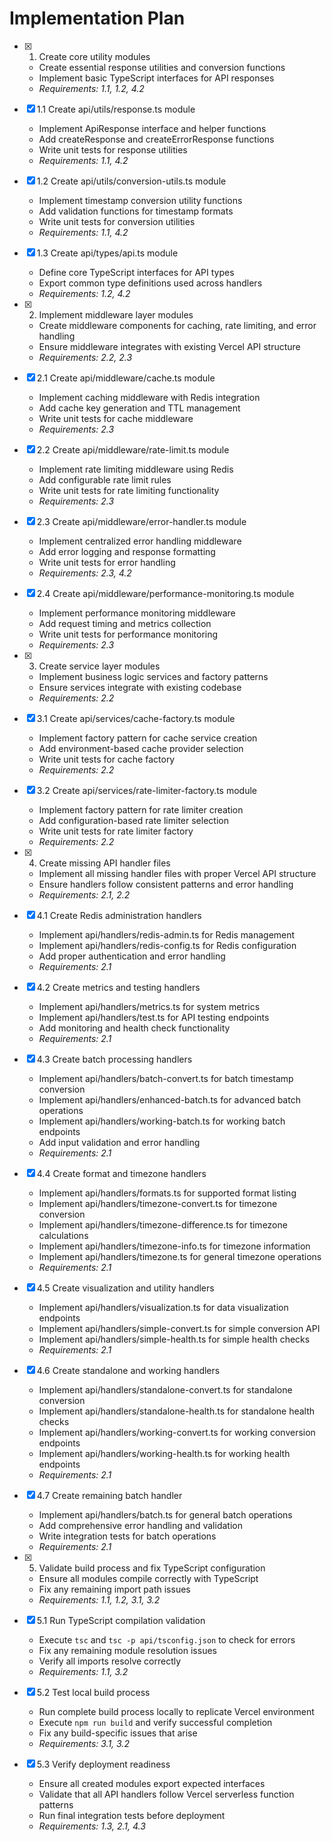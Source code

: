 # Implementation Plan

- [x] 1. Create core utility modules

  - Create essential response utilities and conversion functions
  - Implement basic TypeScript interfaces for API responses
  - _Requirements: 1.1, 1.2, 4.2_

- [x] 1.1 Create api/utils/response.ts module

  - Implement ApiResponse interface and helper functions
  - Add createResponse and createErrorResponse functions
  - Write unit tests for response utilities
  - _Requirements: 1.1, 4.2_

- [x] 1.2 Create api/utils/conversion-utils.ts module

  - Implement timestamp conversion utility functions
  - Add validation functions for timestamp formats
  - Write unit tests for conversion utilities
  - _Requirements: 1.1, 4.2_

- [x] 1.3 Create api/types/api.ts module

  - Define core TypeScript interfaces for API types
  - Export common type definitions used across handlers
  - _Requirements: 1.2, 4.2_

- [x] 2. Implement middleware layer modules

  - Create middleware components for caching, rate limiting, and error handling
  - Ensure middleware integrates with existing Vercel API structure
  - _Requirements: 2.2, 2.3_

- [x] 2.1 Create api/middleware/cache.ts module

  - Implement caching middleware with Redis integration
  - Add cache key generation and TTL management
  - Write unit tests for cache middleware
  - _Requirements: 2.3_

- [x] 2.2 Create api/middleware/rate-limit.ts module

  - Implement rate limiting middleware using Redis
  - Add configurable rate limit rules
  - Write unit tests for rate limiting functionality
  - _Requirements: 2.3_

- [x] 2.3 Create api/middleware/error-handler.ts module

  - Implement centralized error handling middleware
  - Add error logging and response formatting
  - Write unit tests for error handling
  - _Requirements: 2.3, 4.2_

- [x] 2.4 Create api/middleware/performance-monitoring.ts module

  - Implement performance monitoring middleware
  - Add request timing and metrics collection
  - Write unit tests for performance monitoring
  - _Requirements: 2.3_

- [x] 3. Create service layer modules

  - Implement business logic services and factory patterns
  - Ensure services integrate with existing codebase
  - _Requirements: 2.2_

- [x] 3.1 Create api/services/cache-factory.ts module

  - Implement factory pattern for cache service creation
  - Add environment-based cache provider selection
  - Write unit tests for cache factory
  - _Requirements: 2.2_

- [x] 3.2 Create api/services/rate-limiter-factory.ts module

  - Implement factory pattern for rate limiter creation
  - Add configuration-based rate limiter selection
  - Write unit tests for rate limiter factory
  - _Requirements: 2.2_

- [x] 4. Create missing API handler files

  - Implement all missing handler files with proper Vercel API structure
  - Ensure handlers follow consistent patterns and error handling
  - _Requirements: 2.1, 2.2_

- [x] 4.1 Create Redis administration handlers

  - Implement api/handlers/redis-admin.ts for Redis management
  - Implement api/handlers/redis-config.ts for Redis configuration
  - Add proper authentication and error handling
  - _Requirements: 2.1_

- [x] 4.2 Create metrics and testing handlers

  - Implement api/handlers/metrics.ts for system metrics
  - Implement api/handlers/test.ts for API testing endpoints
  - Add monitoring and health check functionality
  - _Requirements: 2.1_

- [x] 4.3 Create batch processing handlers

  - Implement api/handlers/batch-convert.ts for batch timestamp conversion
  - Implement api/handlers/enhanced-batch.ts for advanced batch operations
  - Implement api/handlers/working-batch.ts for working batch endpoints
  - Add input validation and error handling
  - _Requirements: 2.1_

- [x] 4.4 Create format and timezone handlers

  - Implement api/handlers/formats.ts for supported format listing
  - Implement api/handlers/timezone-convert.ts for timezone conversion
  - Implement api/handlers/timezone-difference.ts for timezone calculations
  - Implement api/handlers/timezone-info.ts for timezone information
  - Implement api/handlers/timezone.ts for general timezone operations
  - _Requirements: 2.1_

- [x] 4.5 Create visualization and utility handlers

  - Implement api/handlers/visualization.ts for data visualization endpoints
  - Implement api/handlers/simple-convert.ts for simple conversion API
  - Implement api/handlers/simple-health.ts for simple health checks
  - _Requirements: 2.1_

- [x] 4.6 Create standalone and working handlers

  - Implement api/handlers/standalone-convert.ts for standalone conversion
  - Implement api/handlers/standalone-health.ts for standalone health checks
  - Implement api/handlers/working-convert.ts for working conversion endpoints
  - Implement api/handlers/working-health.ts for working health endpoints
  - _Requirements: 2.1_

- [x] 4.7 Create remaining batch handler

  - Implement api/handlers/batch.ts for general batch operations
  - Add comprehensive error handling and validation
  - Write integration tests for batch operations
  - _Requirements: 2.1_

- [x] 5. Validate build process and fix TypeScript configuration

  - Ensure all modules compile correctly with TypeScript
  - Fix any remaining import path issues
  - _Requirements: 1.1, 1.2, 3.1, 3.2_

- [x] 5.1 Run TypeScript compilation validation

  - Execute `tsc` and `tsc -p api/tsconfig.json` to check for errors
  - Fix any remaining module resolution issues
  - Verify all imports resolve correctly
  - _Requirements: 1.1, 3.2_

- [x] 5.2 Test local build process

  - Run complete build process locally to replicate Vercel environment
  - Execute `npm run build` and verify successful completion
  - Fix any build-specific issues that arise
  - _Requirements: 3.1, 3.2_

- [x] 5.3 Verify deployment readiness
  - Ensure all created modules export expected interfaces
  - Validate that all API handlers follow Vercel serverless function patterns
  - Run final integration tests before deployment
  - _Requirements: 1.3, 2.1, 4.3_
